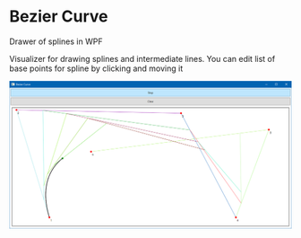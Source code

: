 # Bezier Curve
Drawer of splines in WPF

Visualizer for drawing splines and intermediate lines. You can edit list of base points for spline by clicking and moving it

![Alt text](/BezierCurveScreenshot.png?raw=true)
